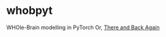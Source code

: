 # whobpyt
WHOle-Brain modelling in PyTorch 
Or, [There and Back Again](https://en.wikipedia.org/wiki/The_Hobbit)
